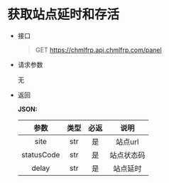 # 获取站点延时和存活
- 接口
    > GET https://chmlfrp.api.chmlfrp.com/panel
- 请求参数

    无

- 返回

    **JSON:**

    |     参数     | 类型  | 必返 |  说明   |
    |:----------:|:---:|:--:|:-----:|
    |    site    | str | 是  | 站点url |
    | statusCode | str | 是  | 站点状态码 |
    |   delay    | str | 是  | 站点延时  |

